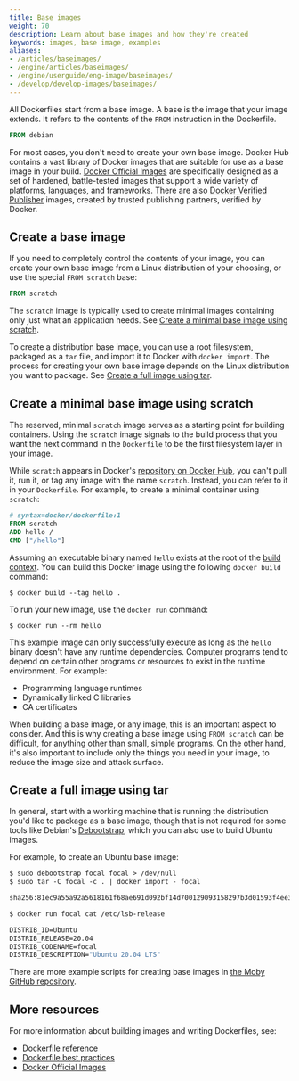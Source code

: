 ```yaml
---
title: Base images
weight: 70
description: Learn about base images and how they're created
keywords: images, base image, examples
aliases:
- /articles/baseimages/
- /engine/articles/baseimages/
- /engine/userguide/eng-image/baseimages/
- /develop/develop-images/baseimages/
---
```


All Dockerfiles start from a base image.
A base is the image that your image extends.
It refers to the contents of the `FROM` instruction in the Dockerfile.

```dockerfile
FROM debian
```

For most cases, you don't need to create your own base image. Docker Hub
contains a vast library of Docker images that are suitable for use as a base
image in your build. [Docker Official Images](../../trusted-content/official-images/)
are specifically designed as a set of hardened, battle-tested images that
support a wide variety of platforms, languages, and frameworks. There are also
[Docker Verified Publisher](https://hub.docker.com/search?q=&image_filter=store)
images, created by trusted publishing partners, verified by Docker.

## Create a base image

If you need to completely control the contents of your image, you can create
your own base image from a Linux distribution of your choosing, or use the
special `FROM scratch` base:

```dockerfile
FROM scratch
```

The `scratch` image is typically used to create minimal images containing only
just what an application needs. See [Create a minimal base image using scratch](#create-a-minimal-base-image-using-scratch).

To create a distribution base image, you can use a root filesystem, packaged as
a `tar` file, and import it to Docker with `docker import`. The process for
creating your own base image depends on the Linux distribution you want to
package. See [Create a full image using tar](#create-a-full-image-using-tar).

## Create a minimal base image using scratch

The reserved, minimal `scratch` image serves as a starting point for
building containers. Using the `scratch` image signals to the build process
that you want the next command in the `Dockerfile` to be the first filesystem
layer in your image.

While `scratch` appears in Docker's [repository on Docker Hub](https://hub.docker.com/_/scratch),
you can't pull it, run it, or tag any image with the name `scratch`.
Instead, you can refer to it in your `Dockerfile`.
For example, to create a minimal container using `scratch`:

```dockerfile
# syntax=docker/dockerfile:1
FROM scratch
ADD hello /
CMD ["/hello"]
```

Assuming an executable binary named `hello` exists at the root of the [build context](../../../manuals/build/concepts/context.md).
You can build this Docker image using the following `docker build` command:

```console
$ docker build --tag hello .
```

To run your new image, use the `docker run` command:

```console
$ docker run --rm hello
```

This example image can only successfully execute as long as the `hello` binary
doesn't have any runtime dependencies. Computer programs tend to depend on
certain other programs or resources to exist in the runtime environment. For
example:

- Programming language runtimes
- Dynamically linked C libraries
- CA certificates

When building a base image, or any image, this is an important aspect to
consider. And this is why creating a base image using `FROM scratch` can be
difficult, for anything other than small, simple programs. On the other hand,
it's also important to include only the things you need in your image, to
reduce the image size and attack surface.

## Create a full image using tar

In general, start with a working machine that is running
the distribution you'd like to package as a base image, though that is
not required for some tools like Debian's [Debootstrap](https://wiki.debian.org/Debootstrap),
which you can also use to build Ubuntu images.

For example, to create an Ubuntu base image:

```dockerfile
$ sudo debootstrap focal focal > /dev/null
$ sudo tar -C focal -c . | docker import - focal

sha256:81ec9a55a92a5618161f68ae691d092bf14d700129093158297b3d01593f4ee3

$ docker run focal cat /etc/lsb-release

DISTRIB_ID=Ubuntu
DISTRIB_RELEASE=20.04
DISTRIB_CODENAME=focal
DISTRIB_DESCRIPTION="Ubuntu 20.04 LTS"
```

There are more example scripts for creating base images in
[the Moby GitHub repository](https://github.com/moby/moby/blob/master/contrib).

## More resources

For more information about building images and writing Dockerfiles, see:

* [Dockerfile reference](../../../reference/dockerfile.md)
* [Dockerfile best practices](../../../manuals/build/building/best-practices.md)
* [Docker Official Images](../../trusted-content/official-images/)
